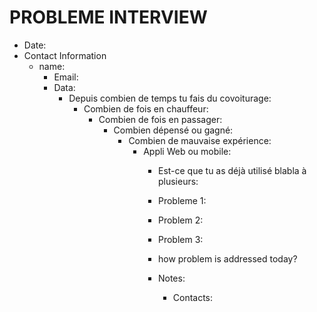 # PROBLEME INTERVIEW

- Date:  
- Contact Information  
  - name:  
    - Email:  
    - Data:  
      - Depuis combien de temps tu fais du covoiturage:
        - Combien de fois en chauffeur: 
          - Combien de fois en passager: 
            - Combien dépensé ou gagné: 
              - Combien de mauvaise expérience:  
                - Appli Web ou mobile:  
                  - Est-ce que tu as déjà utilisé blabla à plusieurs:  

                  - Probleme 1: 

                  - Problem 2: 

                  - Problem 3: 

                  - how problem is addressed today?  

                  - Notes:  
                    

                    - Contacts:
